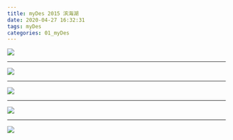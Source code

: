 ```yaml
---
title: myDes 2015 滨海湖
date: 2020-04-27 16:32:31
tags: myDes
categories: 01_myDes
---
```



![](./bingHaiLake_001.jpg)

<!--more-->

***

![](./bingHaiLake_002.jpg)

***

![](./bingHaiLake_003.jpg)

***

![](./bingHaiLake_004.jpg)

***

![](./bingHaiLake_005.jpg)